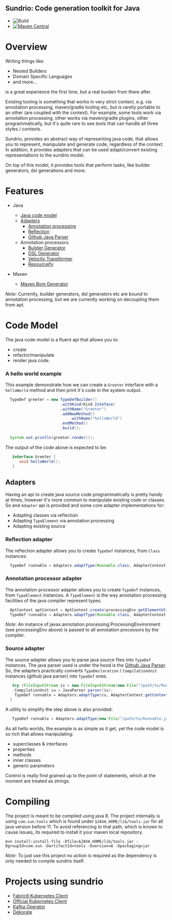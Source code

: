 ## Sundrio: Code generation toolkit for Java

* ![Build](https://github.com/sundrio/sundrio/actions/workflows/build.yml/badge.svg)
* [![Maven Central](https://img.shields.io/maven-central/v/io.sundr/sundr-core.svg?maxAge=2592000)](http://search.maven.org/#search%7Cga%7C1%7Cg%3Aio.sundr%20a%3Asundr-core)

# Overview

Writing things like:

- Nested Builders
- Domain Specific Languages
- and more...

is a great experience the first time, but a real burden from there after.

Existing tooling is something that works in very strict context, e.g. via annotation processing, maven/gradle tooling etc, but is rarelly portable to an other (are coupled with the context).
For example, some tools work via annotation processing, other works via maven/gradle plugins, other programmatically, but it's quite rare to see tools that can handle all three styles / contexts.

Sundrio, provides an abstract way of representing java code, that allows you to represent, manipulate and generate code, regardless of the context.
In addition, it provides adapters that can be used adapt/convert existing representations to the sundrio model.

On top of this model, it provides tools that perform tasks, like builder generators, dsl generations and more. 

# Features

- Java 
    - [Java code model](model/readme.md)
    - [Adapters](adapters/readme.md)
      - [Annotation processing](adapters/apt/readme.md)
      - [Reflection](adapters/reflection/readme.md)
      - [Github Java Parser](adapters/source/readme.md)
    - Annotation processors
      - [Builder Generator](annotations/builder/readme.md)
      - [DSL Generator](annotations/dsl/readme.md)
      - [Velocity Transformer](annotations/transform/readme.md)
      - [Resourceify](annotations/resourcecify/readme.md)

- Maven 
    - [Maven Bom Generator](maven-plugin/readme.md)


*Note*: Currently, builder generators, dsl generators etc are bound to annotation processing, but we are currently working on decoupling them from apt.

# Code Model 
The java code model is a fluent api that allows you to:
   - create
   - refactor/manipulate
   - render
java code.

### A hello world example

This example demonstrate how we can create a `Greeter` interface with a `helloWorld` method and then print it`s code in the system output.

```java
  TypeDef greeter = new TypeDefBuilder()
                        .withKind(Kind.Inteface)
                        .withName("Greeter")
                        .addNewMethod()
                            .withName("helloWorld")
                        .endMethod()
                        .build();
                        
  System.out.println(greeter.render());
```

The output of the code above is expected to be:

```java
   interface Greeter {
      void helloWorld();
   }
```

## Adapters
Having an api to create java source code programmatically is pretty handy at times, however it's more common to manipulate existing code or classes.
So and `Adapter` api is provided and some core adapter implementations for:
 
- Adapting classes via reflection
- Adapting `TypeElement` via annotation processing
- Adapting existing source

### Reflection adapter

The reflection adapter allows you to create `TypeDef` instances, from `Class` instances:

```java
  TypeDef runnable = Adapters.adaptType(Runnable.class, AdapterContext.getContext());
```

### Annotation processor adapter

The annotation processor adapter allows you to create `TypeDef` instances, from `TypeElement` instances.
A `TypeElement` is the way annotation processing facilities of the java compiler represent types.

```java
  AptContext aptContext = AptContext.create(processingEnv.getElementUtils(), processingEnv.getTypeUtils());
  TypeDef runnable = Adapters.adaptType(Runnable.class, AdapterContext.getContext());
```

*Note*: An instance of javax.annotation.processing.ProcessingEnvironment (see processingEnv above) is passed to all annotation processors by the compiler.

### Source adapter

The source adapter allows you to parse java source files into `TypeDef` instances.
The java parser used is under the hood is the [Github Java Parser](https://github.com/javaparser/javaparser).
So, the adapters practically converts `TypeDeclaration` / `CompilationUnit` instances (github java parser) into `TypeDef` ones.

```java
   try (FileInputStream is = new FileInputStream(new File("/path/to/Runnable.java"))) {
    CompilationUnit cu = JavaParser.parser(is);
    TypeDef runnable = Adapters.adaptType(cu, AdapterContext.getContext());
  }
```

A utility to simplify the step above is also provided:

```java
   TypeDef runnable = Adapters.adaptType(new File("/path/to/Runnable.java"), AdapterContext.getContext());
```

As all hello worlds, the example is as simple as it get, yet the code model is so rich that allows manipulating:

- superclasses & interfaces
- properties
- methods
- inner classes
- generic parameters

Control is really find grained up to the point of statements, which at the moment are treated as strings. 

# Compiling 

The project is meant to be compiled using java 8.
The project internally is using `com.sun:tools` which is found under `$JAVA_HOME/lib/tools.jar` for all java version before 11.
To avoid referencing to that path, which is known to cause issues, its required to install it your maven local repository.

    mvn install:install-file -Dfile=$JAVA_HOME/lib/tools.jar -DgroupId=com.sun -DartifactId=tools -Dversion=8 -Dpackaging=jar

*Note*: To just use this project no action is required as the dependency is only needed to compile sundrio itself.

# Projects using sundrio

- [Fabric8 Kubernetes Client](https://github.com/fabric8io/kubernetes-model)
- [Official Kubernetes Client](https://github.com/kubernetes-client/java)
- [Kafka Operator](https://github.com/strimzi/strimzi-kafka-operator)
- [Dekorate](https://github.com/dekorateio/dekorate/)
